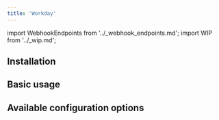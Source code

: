 ```yaml
---
title: 'Workday'
---
```


import WebhookEndpoints from '../\_webhook_endpoints.md';
import WIP from '../\_wip.md';

## Installation

<WIP />

<WebhookEndpoints
  eu1="https://elis.rossum.ai/svc/workday/api/v1/import"
/>

## Basic usage

<WIP />

## Available configuration options

<WIP />
